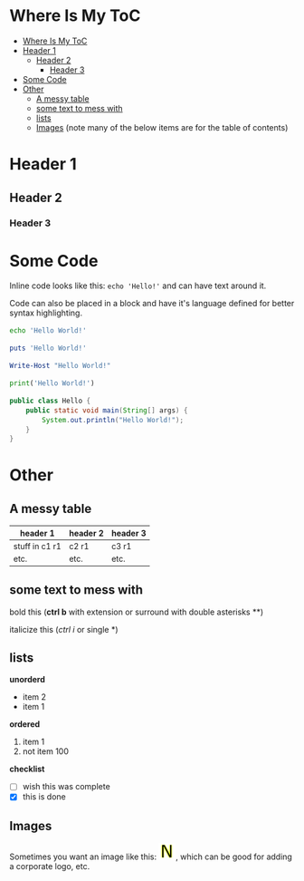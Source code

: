 # Where Is My ToC
- [Where Is My ToC](#where-is-my-toc)
- [Header 1](#header-1)
  - [Header 2](#header-2)
    - [Header 3](#header-3)
- [Some Code](#some-code)
- [Other](#other)
  - [A messy table](#a-messy-table)
  - [some text to mess with](#some-text-to-mess-with)
  - [lists](#lists)
  - [Images](#images)
(note many of the below items are for the table of contents)

# Header 1

## Header 2

### Header 3

# Some Code

Inline code looks like this: `echo 'Hello!'` and can have text around it.

Code can also be placed in a block and have it's language defined for better syntax highlighting.

```bash
echo 'Hello World!'
```

```ruby
puts 'Hello World!'
```

```powershell
Write-Host "Hello World!"
```

```python
print('Hello World!') 
```

```java
public class Hello {
    public static void main(String[] args) {
        System.out.println("Hello World!");
    }
}
```

# Other

## A messy table

| header 1 | header 2 | header 3 |
|-----|-----|------|
| stuff in c1 r1 | c2 r1 | c3 r1 |
| etc. | etc. | etc. |


## some text to mess with

bold this (**ctrl b** with extension or surround with double asterisks **)

italicize this (*ctrl i* or single *)

## lists

**unorderd**  
* item 2
* item 1

**ordered**  
1. item 1
2.   not item 100

**checklist**  
- [ ] wish this was complete
- [x] this is done

## Images

Sometimes you want an image like this: ![boring](N.png), which can be good for adding a corporate logo, etc.